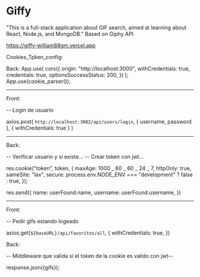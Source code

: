 # Giffy

"This is a full-stack application about GIF search, aimed at learning about React, Node.js, and MongoDB."
Based on Giphy API

https://giffy-william88gm.vercel.app

Cookies_Tpken_config:

Back:
App.use(
cors({
origin: "http://localhost:3000",
withCredentials: true,
credentials: true,
optionsSuccessStatus: 200,
})
);
App.use(cookie_parser());

---

Front:

-- Login de usuario

axios.post(
`http://localhost:3002/api/users/login`,
{ username, password },
{ withCredentials: true }
)

---

Back:

-- Verificar usuario y si existe...
-- Crear token con jwt...

res.cookie("token", token, {
maxAge: 1000 _ 60 _ 60 _ 24 _ 7,
httpOnly: true,
sameSite: "lax",
secure: process.env.NODE_ENV === "development" ? false : true,
});

res.send({
name: userFound.name,
username: userFound.username,
})

---

Front:

-- Pedir gifs estando logeado

axios.get(`${baseURL}/api/favoritos/all`, {
withCredentials: true,
})

Back:

-- Middleware que valida si el token de la cookie es valido con jwt--

response.json({gifs});
